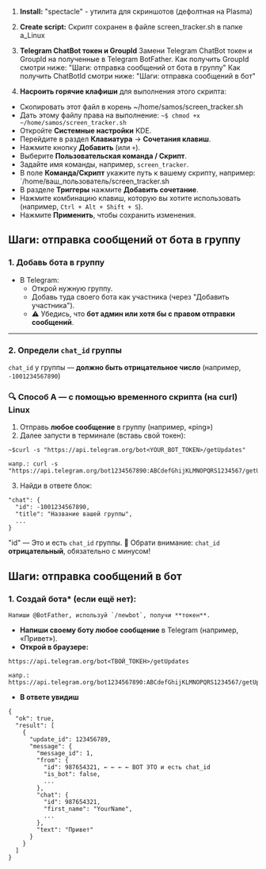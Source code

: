  1. **Install:**
   "spectacle"  -  утилита для скриншотов (дефолтная на Plasma)

 2. **Create script:**
   Скрипт сохранен в файле screen_tracker.sh в папке a_Linux

3. **Telegram ChatBot токен и GroupId**
	Замени Telegram ChatBot токен и GroupId на полученные в Telegram BotFather.
	Как получить GroupId смотри ниже:  "Шаги: отправка сообщений от бота в группу"
	Как получить ChatBotId смотри ниже:  "Шаги: отправка сообщений в бот"
   
 4. **Насроить горячие клафиши** для выполнения этого скрипта:
   - Скопировать этот файл в корень ~/home/samos/screen_tracker.sh
   - Дать этому файлу права на выполнение:
	   `~$ chmod +x ~/home/samos/screen_tracker.sh`
   - Откройте **Системные настройки** KDE.
   - Перейдите в раздел **Клавиатура** → **Сочетания клавиш**.
   - Нажмите кнопку **Добавить** (или `+`).
   - Выберите **Пользовательская команда / Скрипт**.
   - Задайте имя команды, например, `screen_tracker`.
   - В поле **Команда/Скрипт** укажите путь к вашему скрипту, например:
	   `/home/ваш_пользователь/screen_tracker.sh
   - В разделе **Триггеры** нажмите **Добавить сочетание**.
   - Нажмите комбинацию клавиш, которую вы хотите использовать (например, `Ctrl + Alt + Shift + S`).
   - Нажмите **Применить**, чтобы сохранить изменения.

## Шаги: отправка сообщений от бота в группу

### 1. **Добавь бота в группу**
- В Telegram:
    - Открой нужную группу.
    - Добавь туда своего бота как участника (через "Добавить участника").
    - ⚠️ Убедись, что **бот админ или хотя бы с правом отправки сообщений**.
---

### 2. **Определи `chat_id` группы**

`chat_id` у группы —  **должно быть отрицательное число** (например, `-1001234567890`)
### 🔍 Способ А — с помощью временного скрипта (на curl) Linux

1. Отправь **любое сообщение** в группу (например, «ping»)
2. Далее запусти в терминале (вставь свой токен):
```
~$curl -s "https://api.telegram.org/bot<YOUR_BOT_TOKEN>/getUpdates"

напр.: curl -s "https://api.telegram.org/bot1234567890:ABCdefGhijKLMNOPQRS1234567/getUpdates" 
```
3. Найди в ответе блок:
```
"chat": {
  "id": -1001234567890,
  "title": "Название вашей группы",
  ...
}
```
"id" —  Это и есть `chat_id` группы.
📌 Обрати внимание: `chat_id` **отрицательный**, обязательно с минусом!

## Шаги: отправка сообщений в бот

### 1. **Создай бота*** (если ещё нет):  
    Напиши @BotFather, используй `/newbot`, получи **токен**.
- **Напиши своему боту любое сообщение** в Telegram (например, «Привет»).
- **Открой в браузере:**  
 ```
https://api.telegram.org/bot<ТВОЙ_ТОКЕН>/getUpdates

напр.: https://api.telegram.org/bot1234567890:ABCdefGhijKLMNOPQRS1234567/getUpdates
```
- **В ответе увидиш**
```
{
  "ok": true,
  "result": [
    {
      "update_id": 123456789,   
      "message": {
        "message_id": 1,
        "from": {
          "id": 987654321, ← ← ← ← ВОТ ЭТО и есть chat_id
          "is_bot": false,
          ...
        },
        "chat": {
          "id": 987654321,
          "first_name": "YourName",
          ...
        },
        "text": "Привет"
      }
    }
  ]
}
```